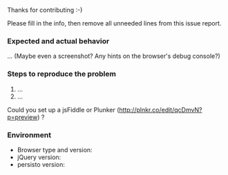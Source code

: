 Thanks for contributing :-)

Please fill in the info, then remove all unneeded lines from this issue report.


### Expected and actual behavior

... (Maybe even a screenshot? Any hints on the browser's debug console?)


### Steps to reproduce the problem

  1. ...
  2. ...

Could you set up a jsFiddle or
Plunker (http://plnkr.co/edit/qcDmvN?p=preview) ?


### Environment

  - Browser type and version:
  - jQuery version:
  - persisto version:    
